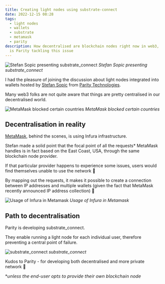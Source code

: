 ```yaml
---
title: Creating light nodes using substrate-connect
date: 2022-12-15 08:28
tags:
  - light nodes
  - wallets
  - substrate
  - metamask
  - parity
description: How decentralised are blockchain nodes right now in web3, and how
  is Parity tackling this issue
---
```

![Stefan Sopic presenting substrate_connect](/media/1671302502487.jpeg "Stefan Sopic presenting substrate_connect")
_Stefan Sopic presenting substrate_connect_

I had the pleasure of joining the discussion about light nodes integrated into wallets hosted by [Stefan Sopic](https://twitter.com/sopke86) from [Parity Technologies](https://twitter.com/paritytech).

Many web3 folks are not quite aware that things are pretty centralised in our decentralised world.

![MetaMask blocked certain countries](/media/screenshot-2023-01-10-at-02.26.18.png "MetaMask blocked certain countries")
_MetaMask blocked certain countries_


## Decentralisation in reality

[MetaMask](https://twitter.com/MetaMask), behind the scenes, is using Infura infrastructure.

Stefan made a solid point that the focal point of all the requests* MetaMask handles is in fact based on the East Coast, USA, through the same blockchain node provider.

If that particular provider happens to experience some issues, users would find themselves unable to use the network 🤯

By mapping out the requests, it makes it possible to create a connection between IP addresses and multiple wallets (given the fact that MetaMask recently announced IP address collection) 🤔

![Usage of Infura in Metamask](/media/matamask-i-infura-za-blog.png "Usage of Infura in Metamask")
_Usage of Infura in Metamask_

## Path to decentralisation

Parity is developing substrate_connect.

They enable running a light node for each individual user, therefore preventing a central point of failure.

![substrate_connect](/media/subs-connect.png "substrate_connect")
_substrate_connect_

Kudos to Parity - for developing both decentralised and more private network 👏



\*𝘶𝘯𝘭𝘦𝘴𝘴 𝘵𝘩𝘦 𝘦𝘯𝘥-𝘶𝘴𝘦𝘳 𝘰𝘱𝘵𝘴 𝘵𝘰 𝘱𝘳𝘰𝘷𝘪𝘥𝘦 𝘵𝘩𝘦𝘪𝘳 𝘰𝘸𝘯 𝘣𝘭𝘰𝘤𝘬𝘤𝘩𝘢𝘪𝘯 𝘯𝘰𝘥𝘦